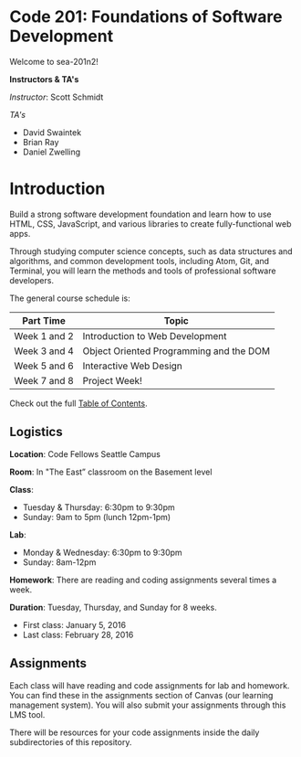 # Code 201: Foundations of Software Development
Welcome to sea-201n2!

**Instructors & TA's**

*Instructor*: Scott Schmidt

*TA's*
- David Swaintek
- Brian Ray
- Daniel Zwelling

# Introduction
Build a strong software development foundation and learn how to use HTML, CSS, JavaScript, and various libraries to create fully-functional web apps.

Through studying computer science concepts, such as data structures and algorithms, and common development tools, including Atom, Git, and Terminal, you will learn the methods and tools of professional software developers.

The general course schedule is:

**Part Time**    | Topic
-------------|---------------
Week 1 and 2 | Introduction to Web Development
Week 3 and 4 | Object Oriented Programming and the DOM
Week 5 and 6 | Interactive Web Design
Week 7 and 8 | Project Week!

Check out the full [Table of Contents](SUMMARY.md).

## Logistics
**Location**: Code Fellows Seattle Campus

**Room**: In "The East” classroom on the Basement level

**Class**:
* Tuesday & Thursday: 6:30pm to 9:30pm
* Sunday: 9am to 5pm (lunch 12pm-1pm)

**Lab**:
* Monday & Wednesday: 6:30pm to 9:30pm
* Sunday: 8am-12pm

**Homework**: There are reading and coding assignments several times a week.

**Duration**: Tuesday, Thursday, and Sunday for 8 weeks.
* First class: January 5, 2016
* Last class: February 28, 2016

## Assignments

Each class will have reading and code assignments for lab and homework. You can find these in the assignments section of Canvas (our learning management system). You will also submit your assignments through this LMS tool.

There will be resources for your code assignments inside the daily subdirectories of this repository.
